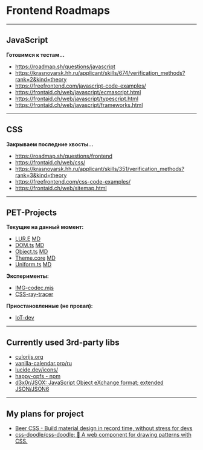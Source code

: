 # Frontend Roadmaps

---

## JavaScript

**Готовимся к тестам...**

- <https://roadmap.sh/questions/javascript>
- <https://krasnoyarsk.hh.ru/applicant/skills/674/verification_methods?rank=2&kind=theory>
- <https://freefrontend.com/javascript-code-examples/>
- <https://frontaid.ch/web/javascript/ecmascript.html>
- <https://frontaid.ch/web/javascript/typescript.html>
- <https://frontaid.ch/web/javascript/frameworks.html>

---

## CSS

**Закрываем последние хвосты...**

- <https://roadmap.sh/questions/frontend>
- <https://frontaid.ch/web/css/>
- <https://krasnoyarsk.hh.ru/applicant/skills/351/verification_methods?rank=3&kind=theory>
- <https://freefrontend.com/css-code-examples/>
- <https://frontaid.ch/web/sitemap.html>

---

## PET-Projects

**Текущие на данный момент:**

- [LUR.E](https://github.com/FE-ST/lur.e) [MD](LUR-E.md)
- [DOM.ts](https://github.com/FE-ST/dom.ts) [MD](DOM.md)
- [Object.ts](https://github.com/FE-ST/object.ts) [MD](Object.md)
- [Theme.core](https://github.com/FE-ST/theme.core) [MD](Theme.md)
- [Uniform.ts](https://github.com/FE-ST/uniform.ts) [MD](Uniform.md)

**Эксперименты:**

- [IMG-codec.mjs](https://github.com/L2NE-dev/img-code.mjs)
- [CSS-ray-tracer](https://github.com/L2NE-dev/CSS-ray-tracer)

**Приостановленные (не провал):**

- [IoT-dev](https://github.com/L2NE-dev/IoT-dev)

---

## Currently used 3rd-party libs

- [culorijs.org](https://culorijs.org/)
- [vanilla-calendar.pro/ru](https://vanilla-calendar.pro/ru)
- [lucide.dev/icons/](https://lucide.dev/icons/)
- [happy-opfs - npm](https://www.npmjs.com/package/happy-opfs)
- [d3x0r/JSOX: JavaScript Object eXchange format; extended JSON/JSON6](https://github.com/d3x0r/JSOX)

---

## My plans for project

- [Beer CSS - Build material design in record time, without stress for devs](https://www.beercss.com/)
- [css-doodle/css-doodle: 🎨 A web component for drawing patterns with CSS.](https://github.com/css-doodle/css-doodle)
